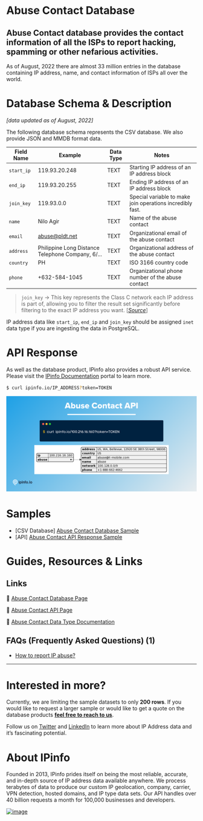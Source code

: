 # Abuse Contact Database

## Abuse Contact database provides the contact information of all the ISPs to report hacking, spamming or other nefarious activities.

As of August, 2022 there are almost 33 million entries in the database containing IP address, name, and contact information of ISPs all over the world.

# Database Schema & Description

*[data updated as of August, 2022]*

The following database schema represents the CSV database. We also provide JSON and MMDB format data.

| Field Name | Example | Data Type | Notes |
| --- | --- | --- | --- |
| `start_ip` | 119.93.20.248 | TEXT | Starting IP address of an IP address block |
| `end_ip` | 119.93.20.255 | TEXT | Ending IP address of an IP address block |
| `join_key` | 119.93.0.0 | TEXT | Special variable to make join operations incredibly fast. |
| `name` | Nilo Agir | TEXT | Name of the abuse contact |
| `email` | abuse@pldt.net | TEXT | Organizational email of the abuse contact |
| `address` | Philippine Long Distance Telephone Company, 6/... | TEXT | Organizational address of the abuse contact |
| `country` | PH | TEXT | ISO 3166 country code |
| `phone` | +632-584-1045 | TEXT | Organizational phone number of the abuse contact |

> `join_key` → This key represents the Class C network each IP address is part of, allowing you to filter the result set significantly before filtering to the exact IP address you want. [[*Source*](https://ipinfo.io/blog/ingesting-ipinfo-geolocation-data-with-postgresql-13/)]
> 

IP address data like `start_ip`, `end_ip` and `join_key` should be assigned `inet` data type if you are ingesting the data in PostgreSQL.

# API Response

As well as the database product, IPinfo also provides a robust API service. Please visit the [IPinfo Documentation](https://ipinfo.io/developers) portal to learn more.

```bash
$ curl ipinfo.io/IP_ADDRESS?token=TOKEN
```

![Abuse Contact API Response.png](../assets/Abuse_Contact_API_Response.png)

# Samples

- [CSV Database] [Abuse Contact Database Sample](/Abuse%20Contact/abuse_contact_sample.csv)
- [API] [Abuse Contact API Response Sample](/Abuse%20Contact/abuse_contact_api_sample.json)

# Guides, Resources & Links

## Links

🔗 [Abuse Contact Database Page](https://ipinfo.io/products/ip-abuse-contact-database)

🔗 [Abuse Contact API Page](https://ipinfo.io/products/ip-abuse-contact-api)

🔗 [Abuse Contact Data Type Documentation](https://ipinfo.io/developers/data-types#abuse-contact-data)

## FAQs (Frequently Asked Questions) (1)

- [How to report IP abuse?](https://ipinfo.io/faq/article/86-how-to-report-ip-abuse)

---

# Interested in more?

Currently, we are limiting the sample datasets to only **200 rows**. If you would like to request a larger sample or would like to get a quote on the database products **[feel free to reach to us](https://ipinfo.io/products/ip-database-download#request_form)**.

Follow us on [Twitter](https://twitter.com/ipinfoio) and [LinkedIn](https://www.linkedin.com/company/ipinfo/) to learn more about IP Address data and it’s fascinating potential.

# About IPinfo

Founded in 2013, IPinfo prides itself on being the most reliable, accurate, and in-depth source of IP address data available anywhere. We process terabytes of data to produce our custom IP geolocation, company, carrier, VPN detection, hosted domains, and IP type data sets. Our API handles over 40 billion requests a month for 100,000 businesses and developers.

[![image](https://avatars3.githubusercontent.com/u/15721521?s=128&u=7bb7dde5c4991335fb234e68a30971944abc6bf3&v=4)](https://ipinfo.io/)